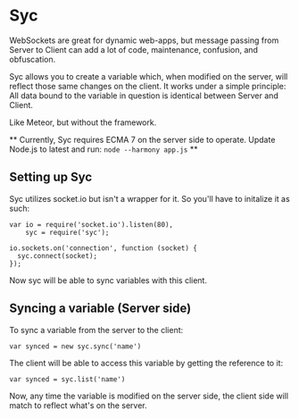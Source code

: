 Syc
===

WebSockets are great for dynamic web-apps, but message passing from Server to Client can add a lot of code, maintenance, confusion, and obfuscation. 

Syc allows you to create a variable which, when modified on the server, will reflect those same changes on the client. It works under a simple principle: All data bound to the variable in question is identical between Server and Client.

Like Meteor, but without the framework.

** Currently, Syc requires ECMA 7 on the server side to operate. Update Node.js to latest and run: `node --harmony app.js` **

## Setting up Syc

Syc utilizes socket.io but isn't a wrapper for it. So you'll have to initalize it as such:

    var io = require('socket.io').listen(80),
        syc = require('syc');

    io.sockets.on('connection', function (socket) {
      syc.connect(socket);
    });

Now syc will be able to sync variables with this client.


## Syncing a variable (Server side)

To sync a variable from the server to the client:

    var synced = new syc.sync('name')

The client will be able to access this variable by getting the reference to it:

    var synced = syc.list('name')

Now, any time the variable is modified on the server side, the client side will match to reflect what's on the server. 
